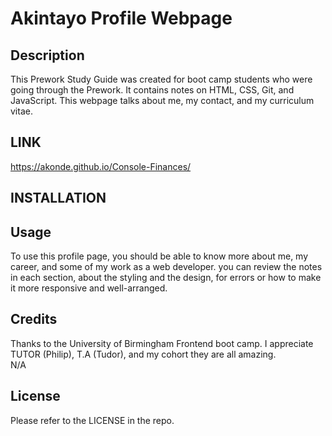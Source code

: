 # Akintayo Profile Webpage

## Description

This Prework Study Guide was created for boot camp students who were going through the Prework. It contains notes on HTML, CSS, Git, and JavaScript.
This webpage talks about me, my contact, and my curriculum vitae.
## LINK
https://akonde.github.io/Console-Finances/

## INSTALLATION 

## Usage

To use this profile page,  you should be able to know more about me, my career, and some of my work as a web developer. you can review the notes in each section, about the styling and the design, for errors or how to make it more responsive and well-arranged. 

## Credits
Thanks to the University of Birmingham Frontend boot camp. I appreciate TUTOR (Philip), T.A (Tudor), and my cohort they are all amazing.  
N/A

## License

Please refer to the LICENSE in the repo.
